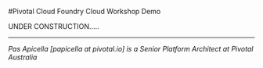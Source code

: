 #Pivotal Cloud Foundry Cloud Workshop Demo

UNDER CONSTRUCTION.....

<hr />
<i>
Pas Apicella [papicella at pivotal.io] is a Senior Platform Architect at Pivotal Australia
</i>
